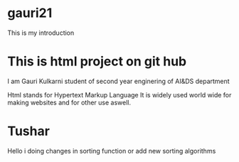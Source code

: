 # gauri21
This is my introduction
<!DOCTYPE html>
<html>
<head>
  <title>my project</title>
</head>
  <body>
<h1>This is html project on git hub</h1>
<p>I am Gauri Kulkarni student of second year enginering of AI&DS department</p>
<p>Html stands for Hypertext Markup Language It is widely used world wide for making websites and for other use aswell.</p>


# Tushar 
 Hello i doing changes in sorting function or add new sorting algorithms
  
 </body>
</html>
